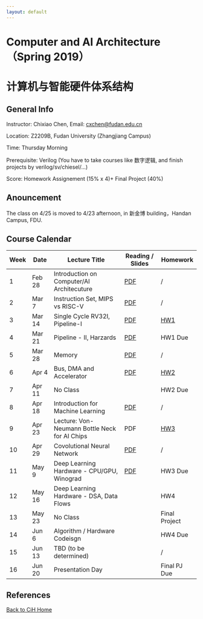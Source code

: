 ```yaml
---
layout: default
---
```


# Computer and AI Architecture （Spring 2019）
# 计算机与智能硬件体系结构

## General Info

Instructor: Chixiao Chen, 
Email: cxchen@fudan.edu.cn

Location: Z2209B, Fudan University (Zhangjiang Campus)

Time: Thursday Morning

Prerequisite: Verilog (You have to take courses like 数字逻辑, and finish projects by verilog/sv/chiesel/...)

Score: Homework Assignement (15% x 4)+ Final Project (40%)

## Anouncement

The class on 4/25 is moved to 4/23 afternoon, in 新金博 building，Handan Campus, FDU.

## Course Calendar

 Week | Date | Lecture Title | Reading / Slides | Homework|
 ---- |  ---- |-----|-----|----|
1| Feb 28 | Introduction on Computer/AI Architecuture | [PDF](./calec1.pdf) | / |
2| Mar  7 | Instruction Set, MIPS vs RISC-V | [PDF](./calec2.pdf)  | / |
3| Mar 14 | Single Cycle RV32I, Pipeline-I | [PDF](./calec3.pdf) | [HW1](./cahw01.pdf) |
4| Mar 21 | Pipeline - II, Harzards| [PDF](./calec4.pdf) | HW1 Due| 
5| Mar 28 | Memory  | [PDF](./calec5.pdf)  | / |
6| Apr 4  | Bus, DMA and Accelerator | [PDF](./calec6.pdf)   | [HW2](./cahw02.pdf)|
7| Apr 11 | No Class |  | HW2 Due |
8| Apr 18 | Introduction for Machine Learning | [PDF](./calec7.pdf) | /|
9| Apr 23 | Lecture: Von-Neumann Bottle Neck for AI Chips | PDF |[HW3](./cahw03.pdf) |
10|Apr 29  | Covolutional Neural Network | [PDF](./calec8.pdf) | / |
11|May 9  | Deep Learning Hardware - CPU/GPU, Winograd  | [PDF](./calec9.pdf) | HW3 Due |
12|May 16 | Deep Learning Hardware - DSA, Data Flows |  | HW4 |
13|May 23 | No Class |  | Final Project |
14|Jun  6 | Algorithm / Hardware Codeisgn |  | HW4 Due |
15|Jun  13 | TBD (to be determined) |  | / |
16|Jun 20 | Presentation Day|  | Final PJ Due |

## References


[Back to CiH Home](../)
